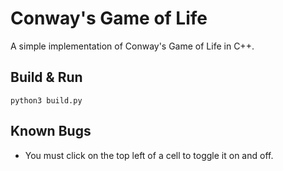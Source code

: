 # Conway's Game of Life

A simple implementation of Conway's Game of Life in C++.

## Build & Run

`python3 build.py`

## Known Bugs

- You must click on the top left of a cell to toggle it on and off.

